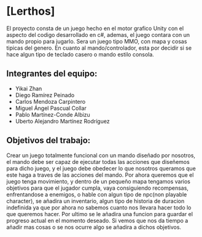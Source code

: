 # [Lerthos]

El proyecto consta de un juego hecho en el motor grafico Unity con el aspecto del codigo desarrollado en c#, ademas, el juego contara con un mando propio para jugarlo. Sera un juego tipo MMO, con mapa y cosas tipicas del genero. En cuanto al mando/controlador, esta por decidir si se hace algun tipo de teclado casero o mando estilo consola. 

## Integrantes del equipo:

- Yikai Zhan
- Diego Ramírez Peinado
- Carlos Mendoza Carpintero
- Miguel Ángel Pascual Collar
- Pablo Martínez-Conde Albizu
- Uberto Alejandro Martínez Rodríguez

## Objetivos del trabajo:

Crear un juego totalmente funcional con un mando diseñado por nosotros, el mando debe ser capaz de ejecutar todas las acciones que diseñemos para dicho juego, y el juego debe obedecer lo que nosotros queramos que este haga a traves de las acciones del mando. Por ahora queremos que el juego tenga movimiento, y dentro de un pequeño mapa tengamos varios objetivos para que el jugador cumpla, vaya consiguiendo recompensas, enfrentandose a enemigos, o hable con algun tipo de npc(non playable character), se añadira un inventario, algun tipo de historia de duracion indefinida ya que por ahora no sabemos cuanto nos llevara hacer todo lo que queremos hacer. Por ultimo se le añadira una funcion para guardar el progreso actual en el momento deseado. Si vemos que nos da tiempo a añadir mas cosas o se nos ocurre algo se añadira a dichos objetivos.
